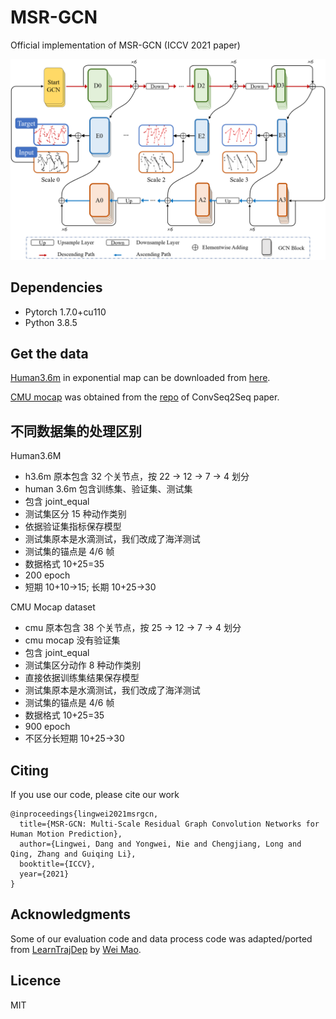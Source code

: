# MSR-GCN

Official implementation of MSR-GCN (ICCV 2021 paper)

![MSR-GCN](./overview.png)

## Dependencies

* Pytorch 1.7.0+cu110
* Python 3.8.5


## Get the data
[Human3.6m](http://vision.imar.ro/human3.6m/description.php) in exponential map can be downloaded from [here](http://www.cs.stanford.edu/people/ashesh/h3.6m.zip).

[CMU mocap](http://mocap.cs.cmu.edu/) was obtained from the [repo](https://github.com/chaneyddtt/Convolutional-Sequence-to-Sequence-Model-for-Human-Dynamics) of ConvSeq2Seq paper.

## 不同数据集的处理区别

Human3.6M

+ h3.6m 原本包含 32 个关节点，按 22 -> 12 -> 7 -> 4 划分
+ human 3.6m 包含训练集、验证集、测试集
+ 包含 joint_equal
+ 测试集区分 15 种动作类别
+ 依据验证集指标保存模型
+ 测试集原本是水滴测试，我们改成了海洋测试
+ 测试集的锚点是 4/6 帧
+ 数据格式 10+25=35
+ 200 epoch
+ 短期 10+10->15; 长期 10+25->30

CMU Mocap dataset

+ cmu 原本包含 38 个关节点，按 25 -> 12 -> 7 -> 4 划分
+ cmu mocap 没有验证集
+ 包含 joint_equal
+ 测试集区分动作 8 种动作类别
+ 直接依据训练集结果保存模型
+ 测试集原本是水滴测试，我们改成了海洋测试
+ 测试集的锚点是 4/6 帧
+ 数据格式 10+25=35
+ 900 epoch
+ 不区分长短期 10+25->30


## Citing

If you use our code, please cite our work

```
@inproceedings{lingwei2021msrgcn,
  title={MSR-GCN: Multi-Scale Residual Graph Convolution Networks for Human Motion Prediction},
  author={Lingwei, Dang and Yongwei, Nie and Chengjiang, Long and Qing, Zhang and Guiqing Li},
  booktitle={ICCV},
  year={2021}
}
```

## Acknowledgments

Some of our evaluation code and data process code was adapted/ported from [LearnTrajDep](https://github.com/wei-mao-2019/LearnTrajDep) by [Wei Mao](https://github.com/wei-mao-2019). 

## Licence
MIT
